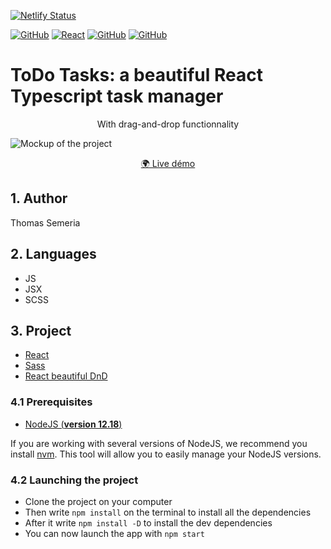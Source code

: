 [![Netlify Status](https://api.netlify.com/api/v1/badges/3ae116d4-c508-4e3d-82f4-6f789190994b/deploy-status)](https://app.netlify.com/sites/taskedapp/deploys)

[![GitHub](https://img.shields.io/badge/GitHub-100000?style=for-the-badge&logo=github&logoColor=white)](https://github.com/Ngc1987) [![React](https://img.shields.io/badge/React-20232A?style=for-the-badge&logo=react&logoColor=61DAFB)](https://reactjs.org/) [![GitHub](https://img.shields.io/badge/JSX-4F4FD4?style=for-the-badge&logo=react&logoColor=61DAFB)](https://reactjs.org/docs/introducing-jsx.html) [![GitHub](https://img.shields.io/badge/Sass-CC6699?style=for-the-badge&logo=sass&logoColor=white)](https://sass-lang.com/) 


# ToDo Tasks: a beautiful React Typescript task manager

<p align="center">
	With drag-and-drop functionnality
</p>

![Mockup of the project](https://i.imgur.com/XyPc33L.png)

<p align="center">
<a href="https://taskedapp.netlify.app/">🌍 Live démo
</a>
</p>



## 1. Author

Thomas Semeria


## 2. Languages

- JS
- JSX
- SCSS

## 3. Project


- [React](https://reactjs.org/)
- [Sass](https://sass-lang.com/)
- [React beautiful DnD](https://www.npmjs.com/package/react-beautiful-dnd)

### 4.1 Prerequisites

- [NodeJS (**version 12.18**)](https://nodejs.org/en/)

If you are working with several versions of NodeJS, we recommend you install [nvm](https://github.com/nvm-sh/nvm). This tool will allow you to easily manage your NodeJS versions.


### 4.2 Launching the project

- Clone the project on your computer
- Then write `npm install` on the terminal to install all the dependencies
- After it write `npm install -D` to install the dev dependencies
- You can now launch the app with `npm start`
